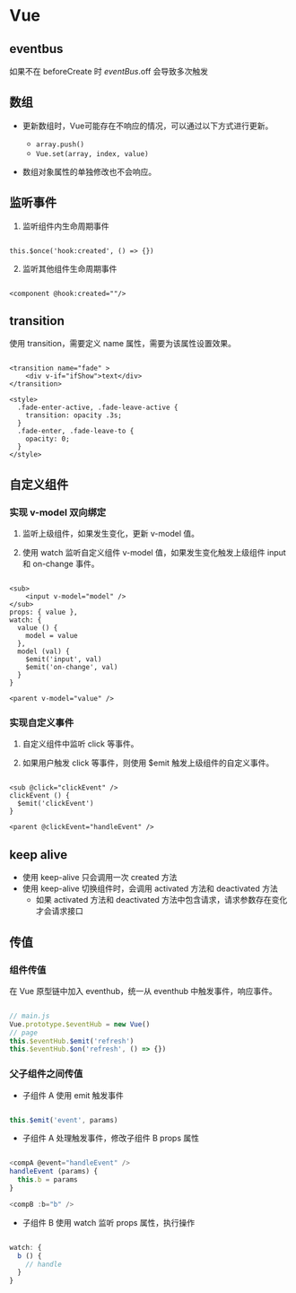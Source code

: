 # Vue

## eventbus

如果不在 beforeCreate 时 $eventBus.$off 会导致多次触发

## 数组

- 更新数组时，Vue可能存在不响应的情况，可以通过以下方式进行更新。
  - ` array.push() `
  - ` Vue.set(array, index, value) `

- 数组对象属性的单独修改也不会响应。

## 监听事件

1. 监听组件内生命周期事件

```

this.$once('hook:created', () => {})

```

2. 监听其他组件生命周期事件

```

<component @hook:created=""/>

```

## transition

使用 transition，需要定义 name 属性，需要为该属性设置效果。

```

<transition name="fade" >
    <div v-if="ifShow">text</div>
</transition>

<style>
  .fade-enter-active, .fade-leave-active {
    transition: opacity .3s;
  }
  .fade-enter, .fade-leave-to {
    opacity: 0;
  }
</style>

```

## 自定义组件

### 实现 v-model 双向绑定

1. 监听上级组件，如果发生变化，更新 v-model 值。

2. 使用 watch 监听自定义组件 v-model 值，如果发生变化触发上级组件 input 和 on-change 事件。

```

<sub>
    <input v-model="model" />
</sub>
props: { value },
watch: {
  value () {
    model = value
  },
  model (val) {
    $emit('input', val)
    $emit('on-change', val)
  }
}

<parent v-model="value" />

```

### 实现自定义事件

1. 自定义组件中监听 click 等事件。

2. 如果用户触发 click 等事件，则使用 $emit 触发上级组件的自定义事件。

```

<sub @click="clickEvent" />
clickEvent () {
  $emit('clickEvent')
}

<parent @clickEvent="handleEvent" />

```

## keep alive

- 使用 keep-alive 只会调用一次 created 方法
- 使用 keep-alive 切换组件时，会调用 activated 方法和 deactivated 方法
  - 如果 activated 方法和 deactivated 方法中包含请求，请求参数存在变化才会请求接口

## 传值

### 组件传值

在 Vue 原型链中加入 eventhub，统一从 eventhub 中触发事件，响应事件。

```javascript

// main.js
Vue.prototype.$eventHub = new Vue()
// page
this.$eventHub.$emit('refresh')
this.$eventHub.$on('refresh', () => {})

```

### 父子组件之间传值

- 子组件 A 使用 emit 触发事件

```javascript

this.$emit('event', params)

```

- 子组件 A 处理触发事件，修改子组件 B props 属性

```javascript

<compA @event="handleEvent" />
handleEvent (params) {
  this.b = params
}

<compB :b="b" />

```

- 子组件 B 使用 watch 监听 props 属性，执行操作

```javascript

watch: {
  b () {
    // handle
  }
}

```